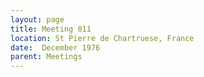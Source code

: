 ```yaml
---
layout: page
title: Meeting 011
location: St Pierre de Chartruese, France
date:  December 1976
parent: Meetings
---
```

